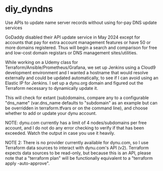 # diy_dyndns
Use APIs to update name server records without using for-pay DNS update services

GoDaddy disabled their API update service in May 2024 except for accounts that pay for extra account management features or have 50 or more domains registered. Thus will begin a search and comparison for free and low-cost domain registars or DNS management sites/utilities.

While working on a Udemy class for Terraform/Ansible/Prometheus/Grafana, we set up Jenkins using a Cloud9 development environment and I wanted a hostname that would resolve externally and could be updated automatically, to see if I can avoid using an Elastic IP for Jenkins. I set up a dynu.org domain and figured out the Terraform necessary to dynamically update it.

This will check for extant (sub)domains, compare any to a configurable "dns_name" (var.dns_name defaults to "subdomain" as an example but can be overridden in terraform.tfvars or on the command line), and choose whether to add or update your dynu account.

NOTE: dynu.com currently has a limit of 4 nodes/subdomains per free account, and I do not do any error checking to verify if that has been exceeded. Watch the output in case you use it heavily.

NOTE 2: There is no provider currently available for dynu.com, so I use Terraform data sources to interact with dynu.com's API (v2). Terraform expects data sources to be read-only, but because this is an API, please note that a "terraform plan" will be functionally equivalent to a "terraform apply -auto-approve".

